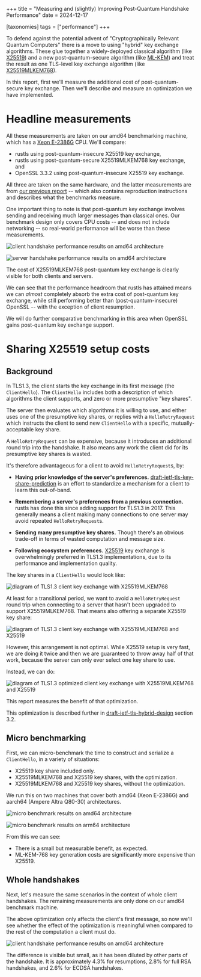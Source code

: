 +++
title = "Measuring and (slightly) Improving Post-Quantum Handshake Performance"
date = 2024-12-17

[taxonomies]
tags = ["performance"]
+++

To defend against the potential advent of "Cryptographically Relevant Quantum Computers"
there is a move to using "hybrid" key exchange algorithms.  These glue together
a widely-deployed classical algorithm (like [X25519]) and a new post-quantum-secure algorithm
(like [ML-KEM]) and treat the result as one TLS-level key exchange algorithm (like [X25519MLKEM768]).

In this report, first we'll measure the additional cost of post-quantum-secure key exchange.
Then we'll describe and measure an optimization we have implemented.

# Headline measurements

All these measurements are taken on our amd64 benchmarking machine, which has a
[Xeon E-2386G] CPU.  We'll compare:

- rustls using post-quantum-insecure X25519 key exchange,
- rustls using post-quantum-secure X25519MLKEM768 key exchange, and
- OpenSSL 3.3.2 using post-quantum-insecure X25519 key exchange.

All three are taken on the same hardware, and the latter measurements are from
[our previous report](@/perf/2024-10-18-report.md) -- which also contains reproduction
instructions and describes what the benchmarks measure.

One important thing to note is that post-quantum key exchange involves sending and
receiving much larger messages than classical ones.  Our benchmark design only covers
CPU costs -- and does not include networking -- so real-world performance will
be worse than these measurements.

![client handshake performance results on amd64 architecture](tls13-client-hs-openssl.svg)

![server handshake performance results on amd64 architecture](tls13-server-hs-openssl.svg)

The cost of X25519MLKEM768 post-quantum key exchange is clearly visible for
both clients and servers.

We can see that the performance headroom that rustls has attained means we can _almost_
completely absorb the extra cost of post-quantum key exchange, while still performing
better than (post-quantum-insecure) OpenSSL -- with the exception of client resumption.

We will do further comparative benchmarking in this area when OpenSSL gains post-quantum key
exchange support.

# Sharing X25519 setup costs

## Background

In TLS1.3, the client starts the key exchange in its first message (the `ClientHello`).
The `ClientHello` includes both a description of which algorithms the client supports, and
zero or more presumptive "key shares".

The server then evaluates which algorithms it is willing to use, and either uses one
of the presumptive key shares, or replies with a `HelloRetryRequest` which instructs
the client to send new `ClientHello` with a specific, mutually-acceptable key share.

A `HelloRetryRequest` can be expensive, because it introduces an additional round trip
into the handshake.  It also means any work the client did for its presumptive key
shares is wasted.

It's therefore advantageous for a client to avoid `HelloRetryRequest`s, by:

- **Having prior knowledge of the server's preferences.**  [draft-ietf-tls-key-share-prediction]
  is an effort to standardize a mechanism for a client to learn this out-of-band.

- **Remembering a server's preferences from a previous connection.**  rustls has
  done this since adding support for TLS1.3 in 2017.  This generally means
  a client making many connections to one server may avoid repeated `HelloRetryRequest`s.

- **Sending many presumptive key shares.** Though there's an obvious trade-off
  in terms of wasted computation and message size.

- **Following ecosystem preferences.** [X25519] key exchange is overwhelmingly
  preferred in TLS1.3 implementations, due to its performance and implementation
  quality.

[draft-ietf-tls-key-share-prediction]: https://datatracker.ietf.org/doc/draft-ietf-tls-key-share-prediction/
[X25519]: https://datatracker.ietf.org/doc/html/rfc7748
[ML-KEM]: https://csrc.nist.gov/pubs/fips/203/final
[X25519MLKEM768]: https://datatracker.ietf.org/doc/draft-ietf-tls-ecdhe-mlkem/
[Xeon E-2386G]: https://www.intel.com/content/www/us/en/products/sku/214806/intel-xeon-e2386g-processor-12m-cache-3-50-ghz/specifications.html
[draft-ietf-tls-hybrid-design]: https://www.ietf.org/archive/id/draft-ietf-tls-hybrid-design-11.html#name-transmitting-public-keys-an

The key shares in a `ClientHello` would look like:

![diagram of TLS1.3 client key exchange with X25519MLKEM768](hybrid-only.svg)

At least for a transitional period, we want to avoid a `HelloRetryRequest` round
trip when connecting to a server that hasn't been upgraded to support X25519MLKEM768.
That means also offering a separate X25519 key share:

![diagram of TLS1.3 client key exchange with X25519MLKEM768 and X25519](hybrid-both.svg)

However, this arrangement is not optimal.  While X25519 setup is very fast, we are doing it twice
and then we are guaranteed to throw away half of that work, because the server can only ever select
one key share to use.

Instead, we can do:

![diagram of TLS1.3 optimized client key exchange with X25519MLKEM768 and X25519](hybrid-opt.svg)

This report measures the benefit of that optimization.

This optimization is described further in [draft-ietf-tls-hybrid-design] section 3.2.

## Micro benchmarking

First, we can micro-benchmark the time to construct and serialize a `ClientHello`, in a variety
of situations:

- X25519 key share included only.
- X25519MLKEM768 and X25519 key shares, with the optimization.
- X25519MLKEM768 and X25519 key shares, without the optimization.

We run this on two machines that cover both amd64 (Xeon E-2386G) and aarch64 (Ampere Altra Q80-30)
architectures.

![micro benchmark results on amd64 architecture](microbench-amd64.svg)

![micro benchmark results on arm64 architecture](microbench-arm64.svg)

From this we can see:

- There is a small but measurable benefit, as expected.
- ML-KEM-768 key generation costs are significantly more expensive than X25519.

## Whole handshakes

Next, let's measure the same scenarios in the context of whole client handshakes.
The remaining measurements are only done on our amd64 benchmark machine.

The above optimization only affects the client's first message, so now we'll see
whether the effect of the optimization is meaningful when compared to the rest
of the computation a client must do.

![client handshake performance results on amd64 architecture](tls13-client-hs.svg)

The difference is visible but small, as it has been diluted by other parts
of the handshake.  It is approximately 4.3% for resumptions,
2.8% for full RSA handshakes, and 2.6% for ECDSA handshakes.
